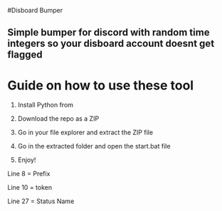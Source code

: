 #Disboard Bumper  
 
## Simple bumper for discord with random time integers so your disboard account doesnt get flagged 
 
# Guide on how to use these tool   
  
1. Install Python from  
  
2. Download the repo as a ZIP   
   
3. Go in your file explorer and extract the ZIP file
 
4. Go in the extracted folder and open the start.bat file

5. Enjoy!  
    
Line 8 = Prefix   
  
Line 10 = token   
  
Line 27 = Status Name    